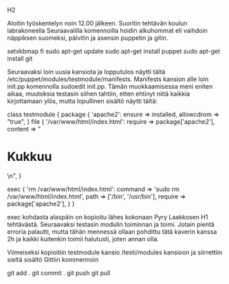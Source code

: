 H2

Aloitin työskentelyn noin 12.00 jälkeen. Suoritin tehtävän koulun labrakoneella
Seuraavalilla komennoilla hoidin alkuhommat eli vaihdoin näppiksen suomeksi, päivitin ja asensin puppetin ja gitin.

setxkbmap fi
sudo apt-get update
sudo apt-get install puppet
sudo apt-get install git

Seuraavaksi loin uusia kansiota ja lopputulos näytti tältä /etc/puppet/modules/testmodule/manifests. Manifests kansion alle loin init.pp
komennolla sudoedit init.pp. Tämän muokkaamisessa meni eniten aikaa, muutoksia testasin siihen tahtiin, etten ehtinyt niitä kaikkia
kirjottamaan ylös, mutta lopullinen sisältö näytti tältä:

class testmodule {
 package { 'apache2':
 ensure => installed,
 allowcdrom => "true",
 }
 file { '/var/www/html/index.html':
 require => package['apache2'],
 content => "<h1>Kukkuu</h1>\n",
 }

 exec { 'rm /var/www/html/index.html':
 command => 'sudo rm /var/www/html/index.html',
 path => ['/bin', '/usr/bin'],
 require => package['apache2'],
 }
}


exec kohdasta alaspäin on kopioitu lähes kokonaan Pyry Laakkosen H1 tehtävästä. Seuraavaksi testasin modulin toiminnan ja toimi. 
Jotain pientä erroria palautti, mutta tähän mennessä ollaan pohdittu tätä kaverin kanssa 2h ja kaikki kuitenkin toimii halutusti, 
joten annan olla.
 
Viimeiseksi kopioitiin testmodule kansio /testi/modules kansioon ja siirrettiin sieltä sisältö Gittiin kommennoin

git add .
git commit .
git push
git pull
